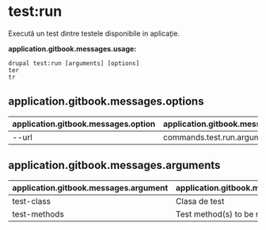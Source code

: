 # test:run
Execută un test dintre testele disponibile in aplicaţie.

**application.gitbook.messages.usage:**
```
drupal test:run [arguments] [options]
ter
tr
```

## application.gitbook.messages.options
application.gitbook.messages.option | application.gitbook.messages.details
-------|-------------
--url | commands.test.run.arguments.url

## application.gitbook.messages.arguments
application.gitbook.messages.argument | application.gitbook.messages.details
---------|-------------
test-class | Clasa de test
test-methods | Test method(s) to be run
